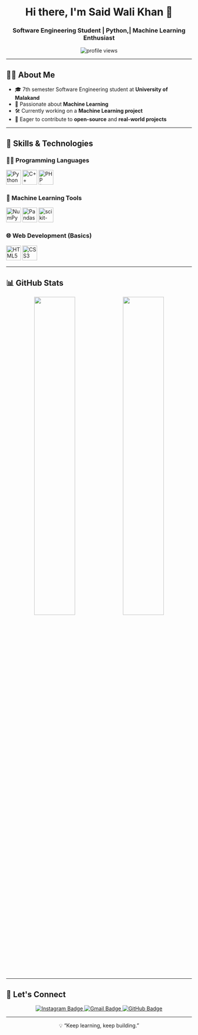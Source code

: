 <h1 align="center">Hi there, I'm Said Wali Khan 👋</h1>
<h3 align="center">Software Engineering Student | Python,| Machine Learning Enthusiast</h3>

<p align="center">
  <img src="https://komarev.com/ghpvc/?username=saidwalikhan&label=Profile%20Views&color=0e75b6&style=flat" alt="profile views" />
</p>

---

## 🧑‍💻 About Me

- 🎓 7th semester Software Engineering student at **University of Malakand**
- 🧠 Passionate about **Machine Learning**
- 🛠 Currently working on a **Machine Learning project**
- 🚀 Eager to contribute to **open-source** and **real-world projects**

---

## 💼 Skills & Technologies

### 👨‍💻 Programming Languages
<p>
  <img src="https://cdn.jsdelivr.net/gh/devicons/devicon/icons/python/python-original.svg" height="40" alt="Python" />
  <img src="https://cdn.jsdelivr.net/gh/devicons/devicon/icons/cplusplus/cplusplus-original.svg" height="40" alt="C++" />
  <img src="https://cdn.jsdelivr.net/gh/devicons/devicon/icons/php/php-original.svg" height="40" alt="PHP (Basic)" />
</p>

### 🤖 Machine Learning Tools
<p>
  <img src="https://cdn.jsdelivr.net/gh/devicons/devicon/icons/numpy/numpy-original.svg" height="40" alt="NumPy" />
  <img src="https://cdn.jsdelivr.net/gh/devicons/devicon/icons/pandas/pandas-original.svg" height="40" alt="Pandas" />
  <img src="https://upload.wikimedia.org/wikipedia/commons/0/05/Scikit_learn_logo_small.svg" height="40" alt="scikit-learn" />
</p>

### 🌐 Web Development (Basics)
<p>
  <img src="https://cdn.jsdelivr.net/gh/devicons/devicon/icons/html5/html5-original.svg" height="40" alt="HTML5" />
  <img src="https://cdn.jsdelivr.net/gh/devicons/devicon/icons/css3/css3-original.svg" height="40" alt="CSS3" />
</p>

---

## 📊 GitHub Stats

<p align="center">
  <img src="https://github-readme-stats.vercel.app/api?username=saidwalikhan&show_icons=true&theme=radical" width="47%" />
  <img src="https://github-readme-stats.vercel.app/api/top-langs/?username=saidwalikhan&layout=compact&theme=radical" width="47%" />
</p>

---

## 📢 Let's Connect

<p align="center">
  <a href="https://www.instagram.com/walikh123/" target="_blank">
    <img src="https://img.shields.io/badge/Instagram-walikh123-E4405F?style=for-the-badge&logo=instagram&logoColor=white" alt="Instagram Badge"/>
  </a>
  <a href="mailto:saidwalikhan@example.com">
    <img src="https://img.shields.io/badge/Email-saidwalikhan@example.com-D14836?style=for-the-badge&logo=gmail&logoColor=white" alt="Gmail Badge"/>
  </a>
  <a href="https://github.com/saidwalikhan">
    <img src="https://img.shields.io/badge/GitHub-Said%20Wali%20Khan-181717?style=for-the-badge&logo=github" alt="GitHub Badge"/>
  </a>
</p>

---

<p align="center">💡 “Keep learning, keep building.”</p>
